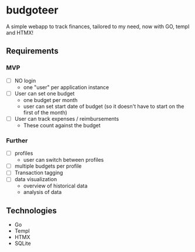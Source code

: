 # budgoteer

A simple webapp to track finances, tailored to my need, now with GO, templ and HTMX!

## Requirements

### MVP
- [ ] NO login
  - one "user" per application instance
- [ ] User can set one budget
  - one budget per month
  - user can set start date of budget (so it doesn't have to start on the first of the month)
- [ ] User can track expenses / reimbursements
  - These count against the budget

### Further
- [ ] profiles
   - user can switch between profiles
- [ ] multiple budgets per profile
- [ ] Transaction tagging
- [ ] data visualization
  - overview of historical data
  - analysis of data

## Technologies
- Go
- Templ
- HTMX
- SQLite
